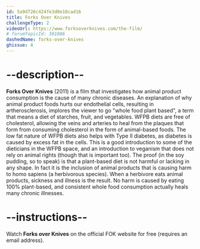 ```yaml
---
id: 5a9d726c424fe3d0e10cad16
title: Forks Over Knives
challengeType: 2
videoUrl: https://www.forksoverknives.com/the-film/
# forumTopicId: 301086
dashedName: forks-over-knives
ghissue: 4
---
```


# --description--

__Forks Over Knives__ (2011) is a film that investigates how animal product consumption is the cause of many chronic diseases. An explanation of why animal product foods hurts our endothelial cells, resulting in artherosclerosis, implores the viewer to go "whole food plant based", a term that means a diet of starches, fruit, and vegetables. WFPB diets are free of cholesterol, allowing the veins and arteries to heal from the plaques that form from consuming cholesterol in the form of animal-based foods. The low fat nature of WFPB diets also helps with Type II diabetes, as diabetes is caused by excess fat in the cells. This is a good introduction to some of the dieticians in the WFPB space, and an introduction to veganism that does not rely on animal rights (though that is important too). The proof (in the soy pudding, so to speak) is that a plant-based diet is not harmful or lacking in any shape. In fact it is the inclusion of animal products that is causing harm to homo sapiens (a herbivorous species). When a herbivore eats animal products, sickness and illness is the result. No harm is caused by eating 100% plant-based, and consistent whole food consumption actually heals many chronic illnesses.

# --instructions--

Watch __Forks over Knives__ on the official FOK website for free (requires an email address).

